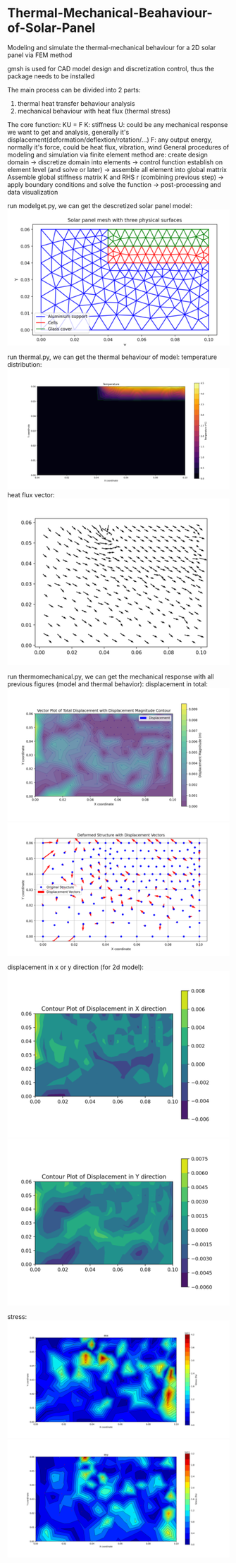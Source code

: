 # Thermal-Mechanical-Beahaviour-of-Solar-Panel
Modeling and simulate the thermal-mechanical behaviour for a 2D solar panel via FEM method

gmsh is used for CAD model design and discretization control, thus the package needs to be installed

The main process can be divided into 2 parts:
1. thermal heat transfer behaviour analysis
2. mechanical behaviour with heat flux (thermal stress)

The core function: KU = F
K: stiffness
U: could be any mechanical response we want to get and analysis, generally it's displacement(deformation/deflextion/rotation/...)
F: any output energy, normally it's force, could be heat flux, vibration, wind
General procedures of modeling and simulation via finite element method are:
create design domain -> discretize domain into elements -> control function establish on element level (and solve or later) -> assemble all element into global mattrix Assemble global stiffness matrix K and RHS r (combining previous step) -> apply boundary conditions and solve the function -> post-processing and data visualization

run modelget.py, we can get the descretized solar panel model:
![solar panel model](image.png)

run thermal.py, we can get the thermal behaviour of model:
temperature distribution: ![temperature](image-1.png)
heat flux vector: ![heatflux](image-2.png)

run thermomechanical.py, we can get the mechanical response with all previous figures (model and thermal behavior):
displacement in total:
![displ](image-3.png)
![displ2](image-4.png)

displacement in x or y direction (for 2d model):
![dispxx](image-7.png)
![dispyy](image-8.png)

stress:
![sigmaxx](image-6.png)
![sigmayy](image-5.png)


